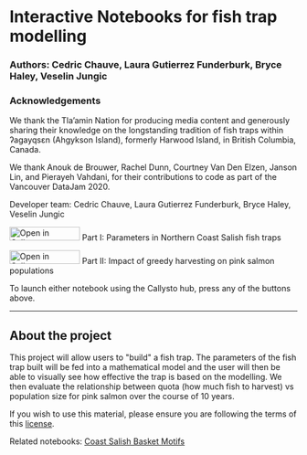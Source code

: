 # Interactive Notebooks for fish trap modelling

### Authors: Cedric Chauve, Laura Gutierrez Funderburk, Bryce Haley, Veselin Jungic

### Acknowledgements

We thank the Tla’amin Nation for producing media content and generously sharing their knowledge on the longstanding tradition of fish traps within ʔagayqsɛn (Ahgykson Island), formerly Harwood Island, in British Columbia, Canada. 

We thank Anouk de Brouwer, Rachel Dunn, Courtney Van Den Elzen, Janson Lin, and Pierayeh Vahdani, for their contributions to code as part of the Vancouver DataJam 2020. 

Developer team: Cedric Chauve, Laura Gutierrez Funderburk, Bryce Haley, Veselin Jungic

<a href="https://tinyurl.com/y37hrspp" target="_blank"><img src="https://raw.githubusercontent.com/callysto/curriculum-notebooks/master/open-in-callysto-button.svg?sanitize=true" width="123" height="24" alt="Open in Callysto"/></a> Part I: Parameters in Northern Coast Salish fish traps

<a href="https://tinyurl.com/y6cdcw2n" target="_blank"><img src="https://raw.githubusercontent.com/callysto/curriculum-notebooks/master/open-in-callysto-button.svg?sanitize=true" width="123" height="24" alt="Open in Callysto"/></a> Part II: Impact of greedy harvesting on pink salmon populations


To launch either notebook using the Callysto hub, press any of the buttons above.
______________

## About the project

This project will allow users to "build" a fish trap. The parameters of
the fish trap built will be fed into a mathematical model and the user
will then be able to visually see how effective the trap is based on the
modelling. We then evaluate the relationship between quota (how much fish 
to harvest) vs population size for pink salmon over the course of 10 years.

If you wish to use this material, please ensure you are following the terms of this [license](https://github.com/callysto/lesson-plans/blob/master/LICENSE.md).

Related notebooks: [Coast Salish Basket Motifs](https://github.com/cchauve/Callysto-Salish-Baskets)
